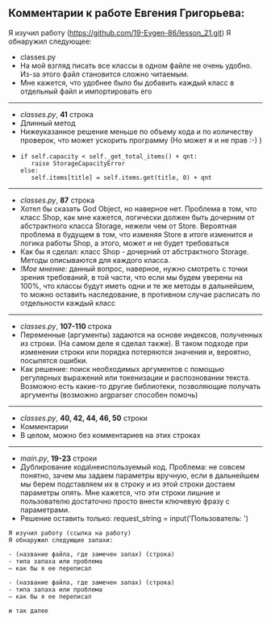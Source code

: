 ## Комментарии к работе Евгения Григорьева:
Я изучил работу (https://github.com/19-Evgen-86/lesson_21.git) 
Я обнаружил следующее:

- classes.py
- На мой взгляд писать все классы в одном файле не очень удобно. 
Из-за этого файл становится сложно читаемым. 
- Мне кажется, что удобнее было бы добавить каждый класс в отдельный файл и импортировать его
---
- _classes.py_, **41** строка
- Длинный метод
- Нижеуказанное решение меньше по объему кода и по количеству проверок, что может ускорить программу
(Но может я и не прав :-) )
- ```
  if self.capacity < self._get_total_items() + qnt:
     raise StorageCapacityError
  else:
     self.items[title] = self.items.get(title, 0) + qnt
  ```
---
- _classes.py_, **87** строка
- Хотел бы сказать God Object, но наверное нет. Проблема в том, что класс Shop, как мне кажется, логически должен быть
дочерним от абстрактного класса Storage, нежели чем от Store. Вероятная проблема в будущем в том, что изменяя Store в 
итоге изменится и логика работы Shop, а этого, может и не будет требоваться
- Как бы я сделал: класс Shop - дочерний от абстрактного Storage. Методы описываются для каждого класса. 
- _!Мое мнение:_ данный вопрос, наверное, нужно смотреть с точки зрения требований, в той части, что если мы будем уверены 
на 100%, что классы будут иметь одни и те же методы в дальнейшем, то можно оставить наследование, в противном случае
расписать по отдельности каждый класс
---
- _classes.py_, **107-110** строка
- Переменные (аргументы) задаются на основе индексов, полученных из строки. (На самом деле я сделал также). 
В таком подходе при изменении строки или порядка потеряются значения и, вероятно, посыпятся ошибки.
- Как решение: поиск необходимых аргументов с помощью регулярных выражений или токенизации и распозновании текста. 
Возможно есть какие-то другие библиотеки, позволяющие получать аргументы (возможно argparser способен помочь)
---
- _classes.py_, **40, 42, 44, 46, 50** строки
- Комментарии
- В целом, можно без комментариев на этих строках
---
- _main.py_, **19-23** строки
- Дублирование кода\неиспользуемый код. Проблема: не совсем понятно, зачем мы задаем параметры вручную, если в дальнейшем
мы берем подставляем их в строку и из этой строки достаем параметры опять. Мне кажется, что эти строки лишние и 
пользователю достаточно просто внести ключевую фразу с параметрами.
- Решение оставить только: request_string = input('Пользователь: ')


```
Я изучил работу (ссылка на работу) 
Я обнаружил следующие запахи:

- (название файла, где замечен запах) (строка) 
- типа запаха или проблема
– как бы я ее переписал

- (название файла, где замечен запах) (строка) 
- типа запаха или проблема
– как бы я ее переписал

и так далее
```